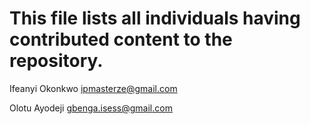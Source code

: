 # This file lists all individuals having contributed content to the repository.



Ifeanyi Okonkwo <ipmasterze@gmail.com>

Olotu Ayodeji <gbenga.isess@gmail.com>
